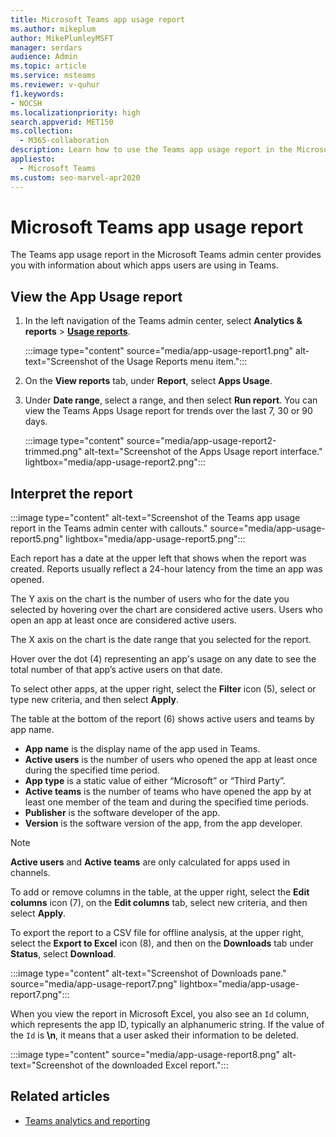 ```yaml
---
title: Microsoft Teams app usage report
ms.author: mikeplum
author: MikePlumleyMSFT
manager: serdars
audience: Admin
ms.topic: article
ms.service: msteams
ms.reviewer: v-quhur
f1.keywords:
- NOCSH
ms.localizationpriority: high
search.appverid: MET150
ms.collection: 
  - M365-collaboration
description: Learn how to use the Teams app usage report in the Microsoft Teams admin center.
appliesto: 
  - Microsoft Teams
ms.custom: seo-marvel-apr2020
---
```


# Microsoft Teams app usage report

The Teams app usage report in the Microsoft Teams admin center provides you with information about which apps users are using in Teams.  

## View the App Usage report

1. In the left navigation of the Teams admin center, select **Analytics & reports** > **[Usage reports](https://admin.teams.microsoft.com/analytics/reports)**.

   :::image type="content" source="media/app-usage-report1.png" alt-text="Screenshot of the Usage Reports menu item.":::

1. On the **View reports** tab, under **Report**, select **Apps Usage**.

1. Under **Date range**, select a range, and then select **Run report**. You can view the Teams Apps Usage report for trends over the last 7, 30 or 90 days.

   :::image type="content" source="media/app-usage-report2-trimmed.png" alt-text="Screenshot of the Apps Usage report interface." lightbox="media/app-usage-report2.png":::

## Interpret the report

:::image type="content" alt-text="Screenshot of the Teams app usage report in the Teams admin center with callouts." source="media/app-usage-report5.png" lightbox="media/app-usage-report5.png":::

Each report has a date at the upper left that shows when the report was created. Reports usually reflect a 24-hour latency from the time an app was opened.

The Y axis on the chart is the number of users who for the date you selected by hovering over the chart are considered active users. Users who open an app at least once are considered active users.

The X axis on the chart is the date range that you selected for the report.

Hover over the dot (4) representing an app's usage on any date to see the total number of that app’s active users on that date.

To select other apps, at the upper right, select the **Filter** icon (5), select or type new criteria, and then select **Apply**.

The table at the bottom of the report (6) shows active users and teams by app name.

   - **App name** is the display name of the app used in Teams.
   - **Active users** is the number of users who opened the app at least once during the specified time period.
   - **App type** is a static value of either “Microsoft” or “Third Party”.
   - **Active teams** is the number of teams who have opened the app by at least one member of the team and during the specified time periods.
   - **Publisher** is the software developer of the app.
   - **Version** is the software version of the app, from the app developer.

   > [!NOTE]
   > **Active users** and **Active teams** are only calculated for apps used in channels.

To add or remove columns in the table, at the upper right, select the **Edit columns** icon (7), on the **Edit columns** tab, select new criteria, and then select **Apply**.

To export the report to a CSV file for offline analysis, at the upper right, select the **Export to Excel** icon (8), and then on the **Downloads** tab under **Status**, select **Download**.

   :::image type="content" alt-text="Screenshot of Downloads pane." source="media/app-usage-report7.png" lightbox="media/app-usage-report7.png":::

When you view the report in Microsoft Excel, you also see an `Id` column, which represents the app ID, typically an alphanumeric string. If the value of the `Id` is **\n**, it means that a user asked their information to be deleted.

   :::image type="content" source="media/app-usage-report8.png" alt-text="Screenshot of the downloaded Excel report.":::

## Related articles

- [Teams analytics and reporting](teams-reporting-reference.md)
